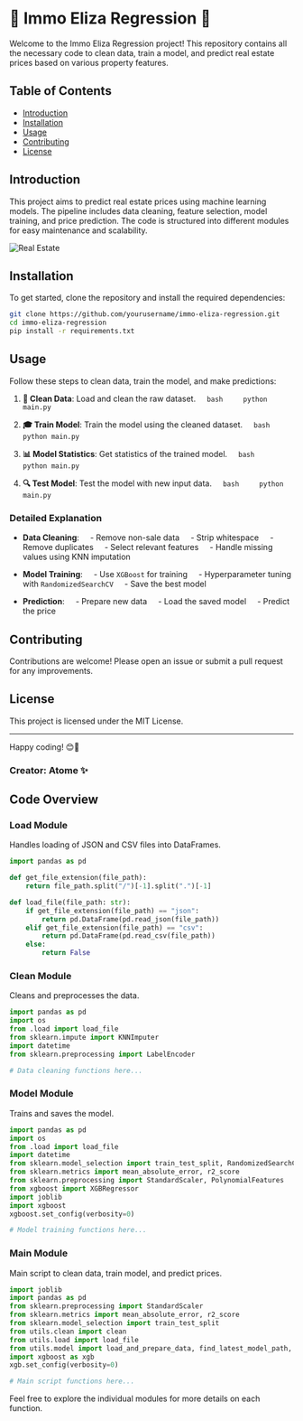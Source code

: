 
# 🏡 Immo Eliza Regression 🏡

Welcome to the Immo Eliza Regression project! This repository contains all the necessary code to clean data, train a model, and predict real estate prices based on various property features. 

## Table of Contents

- [Introduction](#introduction)
- [Installation](#installation)
- [Usage](#usage)
- [Contributing](#contributing)
- [License](#license)

## Introduction

This project aims to predict real estate prices using machine learning models. The pipeline includes data cleaning, feature selection, model training, and price prediction. The code is structured into different modules for easy maintenance and scalability.

![Real Estate](https://images.squarespace-cdn.com/content/v1/5feb53185d3dab691b47361b/1609930650139-9NRI63XUJ29Y7E9LEA9G/12eca-machine-learning.gif)

## Installation

To get started, clone the repository and install the required dependencies:

```bash
git clone https://github.com/yourusername/immo-eliza-regression.git
cd immo-eliza-regression
pip install -r requirements.txt
```

## Usage

Follow these steps to clean data, train the model, and make predictions:

1. **🧹 Clean Data**: Load and clean the raw dataset.
    ```bash
    python main.py
    ```

2. **🎓 Train Model**: Train the model using the cleaned dataset.
    ```bash
    python main.py
    ```

3. **📊 Model Statistics**: Get statistics of the trained model.
    ```bash
    python main.py
    ```

4. **🔍 Test Model**: Test the model with new input data.
    ```bash
    python main.py
    ```

### Detailed Explanation

- **Data Cleaning**: 
    - Remove non-sale data
    - Strip whitespace
    - Remove duplicates
    - Select relevant features
    - Handle missing values using KNN imputation

- **Model Training**:
    - Use `XGBoost` for training
    - Hyperparameter tuning with `RandomizedSearchCV`
    - Save the best model

- **Prediction**:
    - Prepare new data
    - Load the saved model
    - Predict the price

## Contributing

Contributions are welcome! Please open an issue or submit a pull request for any improvements.

## License

This project is licensed under the MIT License.

---

Happy coding! 😊🏡

### Creator: Atome ✨

## Code Overview

### Load Module

Handles loading of JSON and CSV files into DataFrames.

```python
import pandas as pd

def get_file_extension(file_path):
    return file_path.split("/")[-1].split(".")[-1]

def load_file(file_path: str):
    if get_file_extension(file_path) == "json":
        return pd.DataFrame(pd.read_json(file_path))
    elif get_file_extension(file_path) == "csv":
        return pd.DataFrame(pd.read_csv(file_path))
    else:
        return False
```

### Clean Module

Cleans and preprocesses the data.

```python
import pandas as pd
import os
from .load import load_file
from sklearn.impute import KNNImputer
import datetime
from sklearn.preprocessing import LabelEncoder

# Data cleaning functions here...
```

### Model Module

Trains and saves the model.

```python
import pandas as pd
import os
from .load import load_file
import datetime
from sklearn.model_selection import train_test_split, RandomizedSearchCV
from sklearn.metrics import mean_absolute_error, r2_score
from sklearn.preprocessing import StandardScaler, PolynomialFeatures
from xgboost import XGBRegressor
import joblib
import xgboost
xgboost.set_config(verbosity=0)

# Model training functions here...
```

### Main Module

Main script to clean data, train model, and predict prices.

```python
import joblib
import pandas as pd
from sklearn.preprocessing import StandardScaler
from sklearn.metrics import mean_absolute_error, r2_score
from sklearn.model_selection import train_test_split
from utils.clean import clean
from utils.load import load_file
from utils.model import load_and_prepare_data, find_latest_model_path, save_model, save_model_info, handle_categorical_data, randomized_search, grid_search
import xgboost as xgb
xgb.set_config(verbosity=0)

# Main script functions here...
```

Feel free to explore the individual modules for more details on each function.

